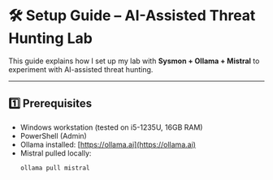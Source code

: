 # 🛠️ Setup Guide – AI-Assisted Threat Hunting Lab

This guide explains how I set up my lab with **Sysmon + Ollama + Mistral** to experiment with AI-assisted threat hunting.

---

## 1️⃣ Prerequisites
- Windows workstation (tested on i5-1235U, 16GB RAM)  
- PowerShell (Admin)  
- Ollama installed: [https://ollama.ai](https://ollama.ai)  
- Mistral pulled locally:  
  ```bash
  ollama pull mistral
